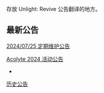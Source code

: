 存放 Unlight: Revive 公告翻译的地方。
## 最新公告

[2024/07/25 定期维护公告](20240725.md)

[Acolyte 2024 活动公告](AcolyteEvent2024.md)

-

[历史公告](history/)

